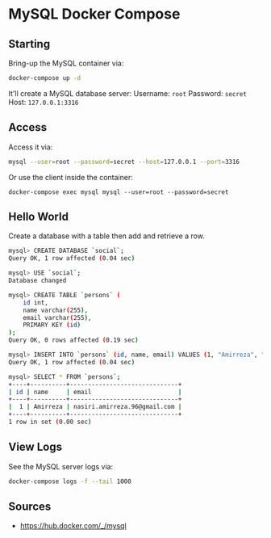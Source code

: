 # MySQL Docker Compose

## Starting
Bring-up the MySQL container via:
```bash
docker-compose up -d
```

It'll create a MySQL database server:
Username: `root`
Password: `secret`
Host: `127.0.0.1:3316`

## Access
Access it via:
```bash
mysql --user=root --password=secret --host=127.0.0.1 --port=3316
```

Or use the client inside the container:
```
docker-compose exec mysql mysql --user=root --password=secret
```

## Hello World
Create a database with a table then add and retrieve a row.
```bash
mysql> CREATE DATABASE `social`;
Query OK, 1 row affected (0.04 sec)

mysql> USE `social`;
Database changed

mysql> CREATE TABLE `persons` (
    id int,
    name varchar(255),
    email varchar(255),
    PRIMARY KEY (id)
);
Query OK, 0 rows affected (0.19 sec)

mysql> INSERT INTO `persons` (id, name, email) VALUES (1, "Amirreza", "nasiri.amirreza.96@gmail.com");
Query OK, 1 row affected (0.04 sec)

mysql> SELECT * FROM `persons`;
+----+----------+------------------------------+
| id | name     | email                        |
+----+----------+------------------------------+
|  1 | Amirreza | nasiri.amirreza.96@gmail.com |
+----+----------+------------------------------+
1 row in set (0.00 sec)
```

## View Logs
See the MySQL server logs via:
```bash
docker-compose logs -f --tail 1000
```

## Sources
- https://hub.docker.com/_/mysql